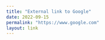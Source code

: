 ```yaml
---
title: "External link to Google"
date: 2022-09-15
permalink: "https://www.google.com"
layout: link
---
```

